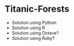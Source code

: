 # Titanic-Forests

 - Solution using Python
 - Solution using R
 - Solution using Octave?
 - Solution using Ruby?
